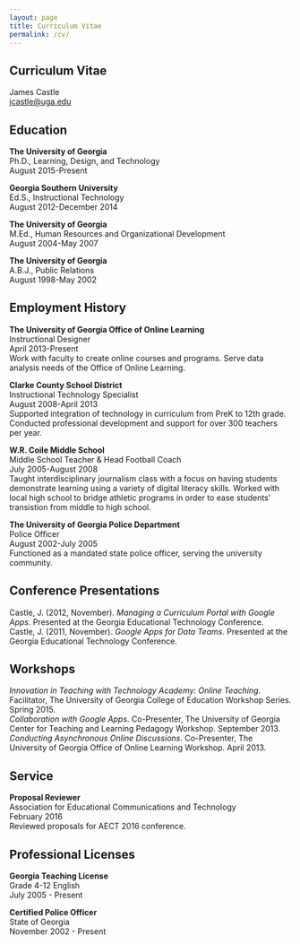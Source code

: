 ```yaml
---
layout: page
title: Curriculum Vitae
permalink: /cv/
---
```


## Curriculum Vitae

James Castle  
jcastle@uga.edu

## Education

**The University of Georgia**  
Ph.D., Learning, Design, and Technology  
August 2015-Present

**Georgia Southern University**  
Ed.S., Instructional Technology  
August 2012-December 2014

**The University of Georgia**  
M.Ed., Human Resources and Organizational Development  
August 2004-May 2007

**The University of Georgia**  
A.B.J., Public Relations  
August 1998-May 2002

## Employment History

**The University of Georgia Office of Online Learning**  
Instructional Designer  
April 2013-Present  
Work with faculty to create online courses and programs. Serve data analysis needs of the Office of Online Learning.

**Clarke County School District**  
Instructional Technology Specialist  
August 2008-April 2013  
Supported integration of technology in curriculum from PreK to 12th grade. Conducted professional development and support for over 300 teachers per year.

**W.R. Coile Middle School**  
Middle School Teacher & Head Football Coach  
July 2005-August 2008  
Taught interdisciplinary journalism class with a focus on having students demonstrate learning using a variety of digital literacy skills. Worked with local high school to bridge athletic programs in order to ease students' transistion from middle to high school.

**The University of Georgia Police Department**  
Police Officer  
August 2002-July 2005  
Functioned as a mandated state police officer, serving the university community.

## Conference Presentations

Castle, J. (2012, November). *Managing a Curriculum Portal with Google Apps*. Presented at the Georgia Educational Technology Conference.  
Castle, J. (2011, November). *Google Apps for Data Teams*. Presented at the Georgia Educational Technology Conference.

## Workshops
*Innovation in Teaching with Technology Academy: Online Teaching*. Facilitator, The University of Georgia College of Education Workshop Series. Spring 2015.  
*Collaboration with Google Apps*. Co-Presenter, The University of Georgia Center for Teaching and Learning Pedagogy Workshop. September 2013.  
*Conducting Asynchronous Online Discussions*. Co-Presenter, The University of Georgia Office of Online Learning Workshop. April 2013.

## Service

**Proposal Reviewer**  
Association for Educational Communications and Technology  
February 2016  
Reviewed proposals for AECT 2016 conference.

## Professional Licenses

**Georgia Teaching License**  
Grade 4-12 English  
July 2005 - Present

**Certified Police Officer**  
State of Georgia  
November 2002 - Present
